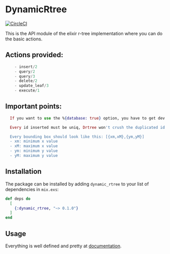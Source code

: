# DynamicRtree
[![CircleCI](https://circleci.com/gh/windfish-studio/dynamic-rtree/tree/master.svg?style=svg)](https://circleci.com/gh/windfish-studio/dynamic-rtree/tree/master)

 This is the API module of the elixir r-tree implementation where you can do the basic actions.

  ## Actions provided:
  ```elixir
      - insert/2
      - query/2
      - query/3
      - delete/2
      - update_leaf/3
      - execute/1
   ```

  ## Important points:
  ```elixir
    If you want to use the %{database: true} option, you have to get dev dependencies.

    Every id inserted must be uniq, Drtree won't crush the duplicated id.

    Every bounding box should look like this: [{xm,xM},{ym,yM}]
    - xm: minimum x value
    - xM: maximum x value
    - ym: minimum y value
    - yM: maximum y value
  ```

## Installation

The package can be installed
by adding `dynamic_rtree` to your list of dependencies in `mix.exs`:

```elixir
def deps do
  [
    {:dynamic_rtree, "~> 0.1.0"}
  ]
end
```
## Usage

Everything is well defined and pretty at [documentation](https://hexdocs.pm/elixir_rtree).


